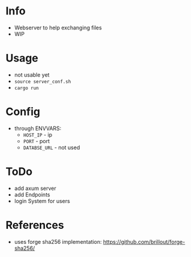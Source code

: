 # Info
- Webserver to help exchanging files
- WIP

# Usage
- not usable yet
- `source server_conf.sh`
- `cargo run`

# Config
- through ENVVARS:
  - `HOST_IP` - ip
  - `PORT` - port
  - `DATABSE_URL` - not used

# ToDo
- add axum server
- add Endpoints
- login System for users


# References
- uses forge sha256 implementation: https://github.com/brillout/forge-sha256/
